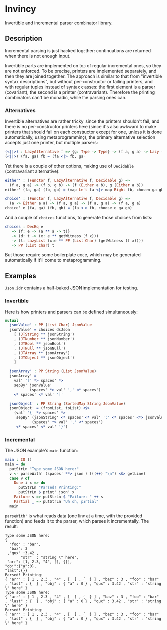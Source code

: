 # Invincy #

Invertible and incremental parser combinator library.


## Description ##

Incremental parsing is just hacked together: continuations are
returned when there is not enough input.

Invertible parts are implemented on top of regular incremental ones,
so they are not enforced. To be precise, printers are implemented
separately, and then they are joined together. The approach is similar
to that from "invertible syntax descriptions", but without
per-constructor or failing printers, and with regular tuples instead
of syntax classes: the first element is a parser (covariant), the
second is a printer (contravariant). Therefore the printing
combinators can't be monadic, while the parsing ones can.


### Alternatives ###

Invertible alternatives are rather tricky: since the printers
shouldn't fail, and there is no per-constructor printers here (since
it's also awkward to make printers that should fail on each
constructor except for one, unless it is done automatically, using
metaprogramming), the primary alternative selection accepts just one
printer, but multiple parsers:

```idris
(<||>) : LazyAlternative f => {g: Type -> Type} -> (f a, g a) -> Lazy (f a) -> (f a, g a)
(<||>) (fa, ga) fb = (fa <|> fb, ga)
```

Yet there is a couple of other options, making use of `Decidable`
(contravariant alternative):

```idris
either' : (Functor f, LazyAlternative f, Decidable g) =>
  (f a, g a) -> (f b, g b) -> (f (Either a b), g (Either a b))
either' (fa, ga) (fb, gb) = (map Left fa <|> map Right fb, chosen ga gb)

choice' : (Functor f, LazyAlternative f, Decidable g) =>
  (a -> Either a a) -> (f a, g a) -> (f a, g a) -> (f a, g a)
choice' e (fa, ga) (fb, gb) = (fa <|> fb, choose e ga gb)
```

And a couple of `choices` functions, to generate those choices from
lists:

```idris
choices : DecEq e
   => {f: e -> (a ** a -> t)}
   -> (d: t -> (x: e ** getWitness (f x)))
   -> (l: LazyList (x:e ** PP (List Char) (getWitness (f x))))
   -> PP (List Char) t
```

But those require some boilerplate code, which may be generated
automatically if it'll come to metaprogramming.


## Examples ##

`Json.idr` contains a half-baked JSON implementation for testing.

### Invertible ###

Here is how printers and parsers can be defined simultaneously:

```idris
mutual
  jsonValue' : PP (List Char) JsonValue
  jsonValue' = choices dsJson
    [ (JTString ** jsonString')
    , (JTNumber ** jsonNumber')
    , (JTBool ** jsonBool')
    , (JTNull ** jsonNull')
    , (JTArray ** jsonArray')
    , (JTObject ** jsonObject')
    ]

  jsonArray' : PP String (List JsonValue)
  jsonArray' =
    val' '[' *> spaces' *>
    sepBy' jsonValue'
           (spaces' *> val' ',' <* spaces')
    <* spaces' <* val' ']'

  jsonObject' : PP String (SortedMap String JsonValue)
  jsonObject' = (fromList, toList) <$>
    (val' '{' *> spaces' *>
     sepBy' (jsonString' <* spaces' <* val' ':' <* spaces' <*> jsonValue')
            (spaces' *> val' ',' <* spaces')
     <* spaces' <* val' '}')
```

### Incremental ###

The JSON example's `main` function:

```idris
main : IO ()
main = do
  putStrLn "Type some JSON here:"
  v <- parseWith' (spaces' **> json') (((++) "\n") <$> getLine)
  case v of
    Done i x => do
      putStrLn "Parsed! Printing:"
      putStrLn $ print' json' x
    Failure s => putStrLn $ "Failure: " ++ s
    Partial _ => putStrLn "Uh oh, partial"
  main
```

`parseWith'` is what reads data (one line at a time, with the provided
function) and feeds it to the parser, which parses it
incrementally. The result:

```
Type some JSON here:
{
  "foo" : "bar",
  "baz": 3
 ,"qux" :3.42 ,
       "str"  : "string \" here",
 "arr": [1, 2.3, "4", [], {}],
"obj":{"a":0},
"last":{}}
Parsed! Printing:
{ "arr" : [ 1 , 2.3 , "4" , [  ] , {  } ] , "baz" : 3 , "foo" : "bar" , "last" : {  } , "obj" : { "a" : 0 } , "qux" : 3.42 , "str" : "string \" here" }
Type some JSON here:
{ "arr" : [ 1 , 2.3 , "4" , [  ] , {  } ] , "baz" : 3 , "foo" : "bar" , "last" : {  } , "obj" : { "a" : 0 } , "qux" : 3.42 , "str" : "string \" here" }
Parsed! Printing:
{ "arr" : [ 1 , 2.3 , "4" , [  ] , {  } ] , "baz" : 3 , "foo" : "bar" , "last" : {  } , "obj" : { "a" : 0 } , "qux" : 3.42 , "str" : "string \" here" }
```
